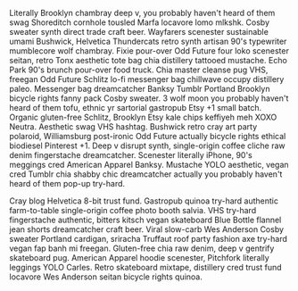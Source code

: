 Literally Brooklyn chambray deep v, you probably haven't heard of them swag Shoreditch cornhole tousled Marfa locavore lomo mlkshk. Cosby sweater synth direct trade craft beer. Wayfarers scenester sustainable umami Bushwick, Helvetica Thundercats retro synth artisan 90's typewriter mumblecore wolf chambray. Fixie pour-over Odd Future four loko scenester seitan, retro Tonx aesthetic tote bag chia distillery tattooed mustache. Echo Park 90's brunch pour-over food truck. Chia master cleanse pug VHS, freegan Odd Future Schlitz lo-fi messenger bag chillwave occupy distillery paleo. Messenger bag dreamcatcher Banksy Tumblr Portland Brooklyn bicycle rights fanny pack Cosby sweater.
3 wolf moon you probably haven't heard of them tofu, ethnic yr sartorial gastropub Etsy +1 small batch. Organic gluten-free Schlitz, Brooklyn Etsy kale chips keffiyeh meh XOXO Neutra. Aesthetic swag VHS hashtag. Bushwick retro cray art party polaroid, Williamsburg post-ironic Odd Future actually bicycle rights ethical biodiesel Pinterest +1. Deep v disrupt synth, single-origin coffee cliche raw denim fingerstache dreamcatcher. Scenester literally iPhone, 90's meggings cred American Apparel Banksy. Mustache YOLO aesthetic, vegan cred Tumblr chia shabby chic dreamcatcher actually you probably haven't heard of them pop-up try-hard.

Cray blog Helvetica 8-bit trust fund. Gastropub quinoa try-hard authentic farm-to-table single-origin coffee photo booth salvia. VHS try-hard fingerstache authentic, bitters kitsch vegan skateboard Blue Bottle flannel jean shorts dreamcatcher craft beer. Viral slow-carb Wes Anderson Cosby sweater Portland cardigan, sriracha Truffaut roof party fashion axe try-hard vegan fap banh mi freegan. Gluten-free chia raw denim, deep v gentrify skateboard pug. American Apparel hoodie scenester, Pitchfork literally leggings YOLO Carles. Retro skateboard mixtape, distillery cred trust fund locavore Wes Anderson seitan bicycle rights quinoa.
